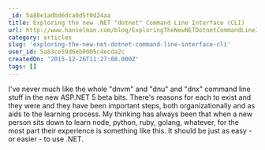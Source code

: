 ```yaml
---
_id: 5a88e1adbd6dca0d5f0d24aa
title: Exploring the new .NET "dotnet" Command Line Interface (CLI)
url: http://www.hanselman.com/blog/ExploringTheNewNETDotnetCommandLineInterfaceCLI.aspx
category: articles
slug: 'exploring-the-new-net-dotnet-command-line-interface-cli'
user_id: 5a83ce59d6eb0005c4ecda2c
createdOn: '2015-12-26T11:27:08.000Z'
tags: []
---
```


I've never much like the whole "dnvm" and "dnu" and "dnx" command line stuff in the new ASP.NET 5 beta bits. There's reasons for each to exist and they were and they have been important steps, both organizationally and as aids to the learning process. My thinking has always been that when a new person sits down to learn node, python, ruby, golang, whatever, for the most part their experience is something like this. It should be just as easy - or easier - to use .NET.

